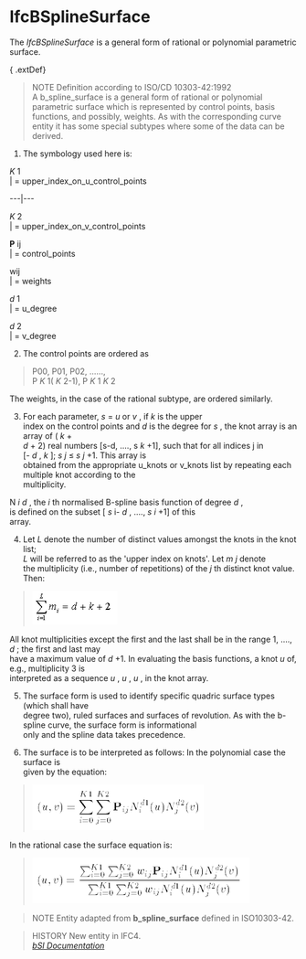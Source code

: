 IfcBSplineSurface
=================
The _IfcBSplineSurface_ is a general form of rational or polynomial parametric
surface.  
  
{ .extDef}  
> NOTE  Definition according to ISO/CD 10303-42:1992  
> A b_spline_surface is a general form of rational or polynomial parametric
> surface which is represented by control points, basis functions, and
> possibly, weights. As with the corresponding curve entity it has some
> special subtypes where some of the data can be derived.

  

  1. The symbology used here is:  
  
  
 _K_ 1  
| = upper_index_on_u_control_points  
  
---|---  
  
  
 _K_ 2  
| = upper_index_on_v_control_points  
  
  
  
 **P** ij  
| = control_points  
  
  
  
wij  
| = weights  
  
  
  
 _d_ 1  
| = u_degree  
  
  
  
 _d_ 2  
| = v_degree  
  
  
  
  

  

  2. The control points are ordered as  

> P00, P01, P02, ......,  
> P _K_ 1( _K_ 2-1), P _K_ 1 _K_ 2

  
The weights, in the case of the rational subtype, are ordered similarly.  
  
  

  

  3. For each parameter, _s_ = _u_ or _v_ , if _k_ is the upper  
index on the control points and _d_ is the degree for _s_ , the knot array is
an array of ( _k_ +  
 _d_ \+ 2) real numbers [s-d, ...., s _k_ +1], such that for all indices j in  
[- _d_ , _k_ ]; _s_ _j_ ≤ _s_ _j_ +1. This array is  
obtained from the appropriate u_knots or v_knots list by repeating each
multiple knot according to the  
multiplicity.  
  
  
  
N _i_ _d_ , the _i_ th normalised B-spline basis function of degree _d_ ,  
is defined on the subset [ _s_ i- _d_ , ...., _s_ _i_ +1] of this  
array.  
  
  

  

  4. Let _L_ denote the number of distinct values amongst the knots in the knot list;  
 _L_ will be referred to as the 'upper index on knots'. Let _m_ _j_ denote  
the multiplicity (i.e., number of repetitions) of the _j_ th distinct knot
value. Then:  

> ![formula](figures/ifcbsplinecurve-math2.gif)

  
All knot multiplicities except the first and the last shall be in the range 1,
...., _d_ ; the first and last may  
have a maximum value of _d_ +1. In evaluating the basis functions, a knot _u_
of, e.g., multiplicity 3 is  
interpreted as a sequence _u_ , _u_ , _u_ , in the knot array.  
  
  

  

  5. The surface form is used to identify specific quadric surface types (which shall have  
degree two), ruled surfaces and surfaces of revolution. As with the b-spline
curve, the surface form is informational  
only and the spline data takes precedence.  
  
  

  

  6. The surface is to be interpreted as follows: In the polynomial case the surface is  
given by the equation:  

> ![formula](figures/ifcbsplinesurface-math1.gif)

  
In the rational case the surface equation is:  

> ![formula](figures/ifcbsplinesurface-math2.gif)

  

  

  
  
> NOTE  Entity adapted from **b_spline_surface** defined in ISO10303-42.  
  
> HISTORY  New entity in IFC4.  
[ _bSI
Documentation_](https://standards.buildingsmart.org/IFC/DEV/IFC4_2/FINAL/HTML/schema/ifcgeometryresource/lexical/ifcbsplinesurface.htm)


